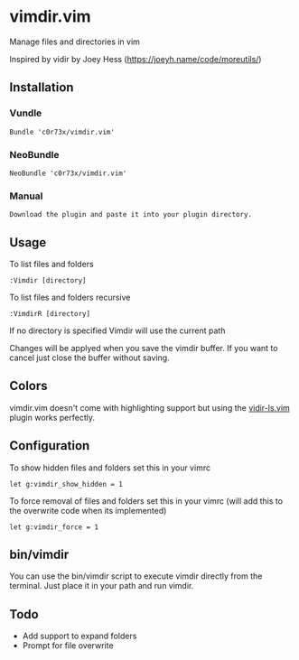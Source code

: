 vimdir.vim
==========

Manage files and directories in vim

Inspired by vidir by Joey Hess (https://joeyh.name/code/moreutils/)

## Installation

### Vundle

    Bundle 'c0r73x/vimdir.vim'

### NeoBundle

    NeoBundle 'c0r73x/vimdir.vim'

### Manual

    Download the plugin and paste it into your plugin directory.

## Usage

To list files and folders
```
:Vimdir [directory]
```

To list files and folders recursive
```
:VimdirR [directory]
```

If no directory is specified Vimdir will use the current path

Changes will be applyed when you save the vimdir buffer. If you want to cancel
just close the buffer without saving.

## Colors

vimdir.vim doesn't come with highlighting support but using the [vidir-ls.vim](https://github.com/trapd00r/vim-syntax-vidir-ls) plugin works perfectly.

## Configuration

To show hidden files and folders set this in your vimrc

```
let g:vimdir_show_hidden = 1
```

To force removal of files and folders set this in your vimrc
(will add this to the overwrite code when its implemented)
```
let g:vimdir_force = 1
```

## bin/vimdir

You can use the bin/vimdir script to execute vimdir directly from the terminal.
Just place it in your path and run vimdir.

## Todo

- Add support to expand folders
- Prompt for file overwrite
